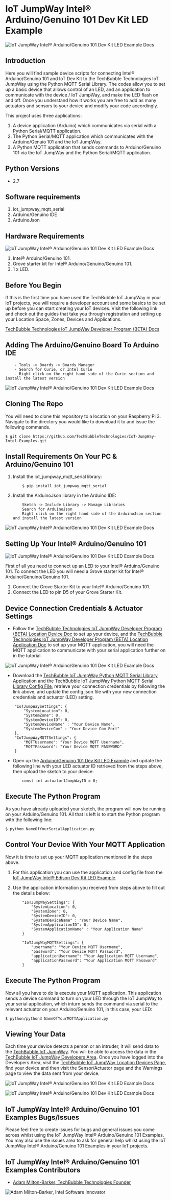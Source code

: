 # IoT JumpWay Intel® Arduino/Genuino 101 Dev Kit LED Example

![IoT JumpWay Intel® Arduino/Genuino 101 Dev Kit LED Example Docs](../../images/main/IoT-Jumpway.jpg)  

## Introduction

Here you will find sample device scripts for connecting Intel® Arduino/Genuino 101 and IoT Dev Kit to the TechBubble Technologies IoT JumpWay using the Python MQTT Serial Library. The codes allow you to set up a basic device that allows control of an LED, and an application to communicate with the device / IoT JumpWay, and make the LED flash on and off. Once you understand how it works you are free to add as many actuators and sensors to your device and modify your code accordingly.

This project uses three applications:

1. A device application (Arduino) which communicates via serial with a Python Serial/MQTT application.
2. The Python Serial/MQTT application which communicates with the Arduino/Genuio 101 and the IoT JumpWay.
3. A Python MQTT application that sends commands to Arduino/Genuino 101 via the IoT JumpWay and the Python Serial/MQTT application.

## Python Versions

- 2.7

## Software requirements

1. iot_jumpway_mqtt_serial
2. Arduino/Genuino IDE
2. ArduinoJson

## Hardware Requirements

![IoT JumpWay Intel® Arduino/Genuino 101 Dev Kit LED Example Docs](../../images/Dev-Kit-LED/Arduino-101-Hardware.jpg)

1. Intel® Arduino/Genuino 101.
2. Grove starter kit for Intel® Arduino/Genuino/Genuino 101.
3. 1 x LED.

## Before You Begin

If this is the first time you have used the TechBubble IoT JumpWay in your IoT projects, you will require a developer account and some basics to be set up before you can start creating your IoT devices. Visit the following link and check out the guides that take you through registration and setting up your Location Space, Zones, Devices and Applications.

[TechBubble Technologies IoT JumpWay Developer Program (BETA) Docs](https://github.com/TechBubbleTechnologies/IoT-JumpWay-Docs/ "TechBubble Technologies IoT JumpWay Developer Program (BETA) Docs")

## Adding The Arduino/Genuino Board To Arduino IDE

        - Tools -> Boards -> Boards Manager
        - Search for Curie, or Intel Curie
        - Right click on the right hand side of the Curie section and install the latest version

![IoT JumpWay Intel® Arduino/Genuino 101 Dev Kit LED Example Docs](../../images/Docs/Curie.jpg)

## Cloning The Repo

You will need to clone this repository to a location on your Raspberry Pi 3. Navigate to the directory you would like to download it to and issue the following commands.

    $ git clone https://github.com/TechBubbleTechnologies/IoT-JumpWay-Intel-Examples.git

## Install Requirements On Your PC & Arduino/Genuino 101

1. Install the iot_jumpway_mqtt_serial library:

    ```
        $ pip install iot_jumpway_mqtt_serial
    ```

2. Install the ArduinoJson library in the Arduino IDE:

    ```
        Sketch -> Include Library -> Manage Libraries
        Search for ArduinoJson
        Right click on the right hand side of the ArduinoJson section and install the latest version
    ```

![IoT JumpWay Intel® Arduino/Genuino 101 Dev Kit LED Example Docs](../../images/Docs/ArduinoJson.jpg)

## Setting Up Your Intel® Arduino/Genuino 101

![IoT JumpWay Intel® Arduino/Genuino 101 Dev Kit LED Example Docs](../../images/Dev-Kit-LED/Arduino-101-Setup.jpg)

First of all you need to connect up an LED to your Intel® Arduino/Genuino 101. To connect the LED you will need a Grove starter kit for Intel® Arduino/Genuino/Genuino 101. 

1. Connect the Grove Starter Kit to your Intel® Arduino/Genuino 101.
2. Connect the LED to pin D5 of your Grove Starter Kit.

## Device Connection Credentials & Actuator Settings

- Follow the [TechBubble Technologies IoT JumpWay Developer Program (BETA) Location Device Doc](https://github.com/TechBubbleTechnologies/IoT-JumpWay-Docs/blob/master/4-Location-Devices.md "TechBubble Technologies IoT JumpWay Developer Program (BETA) Location Device Doc") to set up your device, and the [TechBubble Technologies IoT JumpWay Developer Program (BETA) Location Application Doc](https://github.com/TechBubbleTechnologies/IoT-JumpWay-Docs/blob/master/5-Location-Applications.md "TechBubble Technologies IoT JumpWay Developer Program (BETA) Location Application Doc") to set up your MQTT application, you will need the MQTT application to communicate with your serial application further on in the tutorial. 

![IoT JumpWay  Intel® Arduino/Genuino 101 Dev Kit LED Example Docs](../../images/Dev-Kit-LED/Device-Creation.png)  

- Download the [TechBubble IoT JumpWay Python MQTT Serial Library Application](https://github.com/TechBubbleTechnologies/IoT-JumpWay-Python-MQTT-Serial-Client/blob/master/application.py "TechBubble IoT JumpWay Python MQTT Serial Library Application") and the [TechBubble IoT JumpWay Python MQTT Serial Library Config File](https://github.com/TechBubbleTechnologies/IoT-JumpWay-Python-MQTT-Serial-Client/blob/master/config.json "TechBubble IoT JumpWay Python MQTT Serial Library Config File"), retrieve your connection credentials by following the link above, and update the config.json file with your new connection  credentials and actuator (LED) setting.

```
	"IoTJumpWaySettings": {
        "SystemLocation": 0,
        "SystemZone": 0,
        "SystemDeviceID": 0,
        "SystemDeviceName" : "Your Device Name",
        "SystemDeviceCom" : "Your Device Com Port"
    },
	"IoTJumpWayMQTTSettings": {
        "MQTTUsername": "Your Device MQTT Username",
        "MQTTPassword": "Your Device MQTT PASSWORD"
    }
```

- Open up the [Arduino/Genuino 101 Dev Kit LED Example](https://github.com/TechBubbleTechnologies/IoT-JumpWay-Intel-Examples/blob/master/Intel-Arduino-101/Dev-Kit-LED/Dev-Kit-LED.ino "Arduino/Genuino 101 Dev Kit LED Example") and update the following line with your LED actuator ID retrieved from the steps above, then upload the sketch to your device:

    ```
        const int actuator1JumpWayID = 0;
    ```

## Execute The Python Program

As you have already uploaded your sketch, the program will now be running on your Arduino/Genuino 101. All that is left is to start the Python program with the following line:

    $ python NameOfYourSerialApplication.py 

## Control Your Device With Your MQTT Application

Now it is time to set up your MQTT application mentioned in the steps above.

1. For this application you can use the application and config file from the [IoT JumpWay Intel® Edison Dev Kit LED Example](https://github.com/TechBubbleTechnologies/IoT-JumpWay-Intel-Examples/tree/master/Intel-Edison/Dev-Kit-LED/Python "IoT JumpWay Intel® Edison Dev Kit LED Example").

2. Use the application information you received from steps above to fill out the details below:

    ```
        "IoTJumpWaySettings": {
            "SystemLocation": 0,
            "SystemZone": 0,
            "SystemDeviceID": 0,
            "SystemDeviceName" : "Your Device Name",
            "SystemApplicationID": 0,
            "SystemApplicationName" : "Your Application Name"
        }
    ```

    ```
        "IoTJumpWayMQTTSettings": {
            "username": "Your Device MQTT Username",
            "password": "Your Device MQTT Password",
            "applicationUsername": "Your Application MQTT Username",
            "applicationPassword": "Your Application MQTT Password"
        }
    ```

## Execute The Python Program

Now all you have to do is execute your MQTT application. This application sends a device command to turn on your LED through the IoT JumpWay to your serial application, which inturn sends the command via serial to the relevant actuator on your Arduino/Genuino 101, in this case, your LED:

    $ python/python3 NameOfYourMQTTApplication.py

## Viewing Your Data  

Each time your device detects a person or an intruder, it will send data to the [TechBubble IoT JumpWay](https://iot.techbubbletechnologies.com/ "TechBubble IoT JumpWay"). You will be able to access the data in the [TechBubble IoT JumpWay Developers Area](https://iot.techbubbletechnologies.com/developers/dashboard/ "TechBubble IoT JumpWay Developers Area"). Once you have logged into the Developers Area, visit the [TechBubble IoT JumpWay Location Devices Page](https://iot.techbubbletechnologies.com/developers/location-devices "Location Devices page"), find your device and then visit the Sensor/Actuator page and the Warnings page to view the data sent from your device.

![IoT JumpWay  Intel® Arduino/Genuino 101 Dev Kit LED Example Docs](../../images/Dev-Kit-LED/SensorData.png)

![IoT JumpWay  Intel® Arduino/Genuino 101 Dev Kit LED Example Docs](../../images/Dev-Kit-LED/WarningData.png)

## IoT JumpWay Intel® Arduino/Genuino 101 Examples Bugs/Issues

Please feel free to create issues for bugs and general issues you come across whilst using the IoT JumpWay Intel® Arduino/Genuino 101 Examples. You may also use the issues area to ask for general help whilst using the IoT JumpWay Intel® Arduino/Genuino 101 Examples in your IoT projects.

## IoT JumpWay Intel® Arduino/Genuino 101 Examples Contributors

- [Adam Milton-Barker, TechBubble Technologies Founder](https://github.com/AdamMiltonBarker "Adam Milton-Barker, TechBubble Technologies Founder")

![Adam Milton-Barker,  Intel Software Innovator](../../images/main/Intel-Software-Innovator.jpg)  